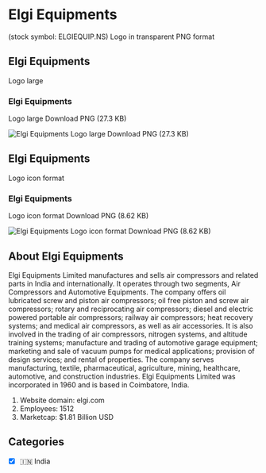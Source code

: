 # Elgi Equipments
 (stock symbol: ELGIEQUIP.NS) Logo in transparent PNG format

## Elgi Equipments
 Logo large

### Elgi Equipments
 Logo large Download PNG (27.3 KB)

![Elgi Equipments
 Logo large Download PNG (27.3 KB)](/img/orig/ELGIEQUIP.NS_BIG-61b6a3bb.png)

## Elgi Equipments
 Logo icon format

### Elgi Equipments
 Logo icon format Download PNG (8.62 KB)

![Elgi Equipments
 Logo icon format Download PNG (8.62 KB)](/img/orig/ELGIEQUIP.NS-dd4c5ba9.png)

## About Elgi Equipments


Elgi Equipments Limited manufactures and sells air compressors and related parts in India and internationally. It operates through two segments, Air Compressors and Automotive Equipments. The company offers oil lubricated screw and piston air compressors; oil free piston and screw air compressors; rotary and reciprocating air compressors; diesel and electric powered portable air compressors; railway air compressors; heat recovery systems; and medical air compressors, as well as air accessories. It is also involved in the trading of air compressors, nitrogen systems, and altitude training systems; manufacture and trading of automotive garage equipment; marketing and sale of vacuum pumps for medical applications; provision of design services; and rental of properties. The company serves manufacturing, textile, pharmaceutical, agriculture, mining, healthcare, automotive, and construction industries. Elgi Equipments Limited was incorporated in 1960 and is based in Coimbatore, India.

1. Website domain: elgi.com
2. Employees: 1512
3. Marketcap: $1.81 Billion USD


## Categories
- [x] 🇮🇳 India
